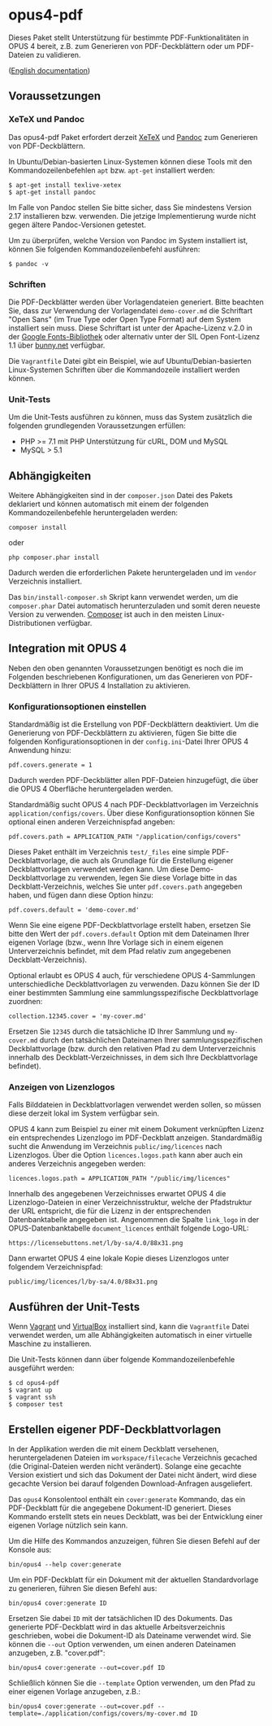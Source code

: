 # opus4-pdf

Dieses Paket stellt Unterstützung für bestimmte PDF-Funktionalitäten in OPUS 4 bereit, z.B. zum
Generieren von PDF-Deckblättern oder um PDF-Dateien zu validieren.

([English documentation](README.md))



## Voraussetzungen

### XeTeX und Pandoc

Das opus4-pdf Paket erfordert derzeit [XeTeX](https://xetex.sourceforge.net/) und
[Pandoc](https://pandoc.org/) zum Generieren von PDF-Deckblättern.

In Ubuntu/Debian-basierten Linux-Systemen können diese Tools mit den Kommandozeilenbefehlen
`apt` bzw. `apt-get` installiert werden:

    $ apt-get install texlive-xetex
    $ apt-get install pandoc

Im Falle von Pandoc stellen Sie bitte sicher, dass Sie mindestens Version 2.17 installieren bzw.
verwenden. Die jetzige Implementierung wurde nicht gegen ältere Pandoc-Versionen getestet.

Um zu überprüfen, welche Version von Pandoc im System installiert ist, können Sie folgenden
Kommandozeilenbefehl ausführen:

    $ pandoc -v


### Schriften

Die PDF-Deckblätter werden über Vorlagendateien generiert. Bitte beachten Sie, dass zur Verwendung
der Vorlagendatei `demo-cover.md` die Schriftart "Open Sans" (im True Type oder Open Type Format)
auf dem System installiert sein muss. Diese Schriftart ist unter der Apache-Lizenz v.2.0 in der
[Google Fonts-Bibliothek](https://fonts.google.com/specimen/Open+Sans) oder alternativ unter der
SIL Open Font-Lizenz 1.1 über [bunny.net](https://fonts.bunny.net/family/open-sans) verfügbar.

Die `Vagrantfile` Datei gibt ein Beispiel, wie auf Ubuntu/Debian-basierten Linux-Systemen Schriften
über die Kommandozeile installiert werden können.


### Unit-Tests

Um die Unit-Tests ausführen zu können, muss das System zusätzlich die folgenden grundlegenden
Voraussetzungen erfüllen:

- PHP >= 7.1 mit PHP Unterstützung für cURL, DOM und MySQL
- MySQL > 5.1



## Abhängigkeiten

Weitere Abhängigkeiten sind in der `composer.json` Datei des Pakets deklariert und können
automatisch mit einem der folgenden Kommandozeilenbefehle heruntergeladen werden:

    composer install
    
oder 

    php composer.phar install
    
Dadurch werden die erforderlichen Pakete heruntergeladen und im `vendor` Verzeichnis installiert.

Das `bin/install-composer.sh` Skript kann verwendet werden, um die `composer.phar` Datei automatisch
herunterzuladen und somit deren neueste Version zu verwenden. [Composer](https://getcomposer.org)
ist auch in den meisten Linux-Distributionen verfügbar.


## Integration mit OPUS 4

Neben den oben genannten Voraussetzungen benötigt es noch die im Folgenden beschriebenen
Konfigurationen, um das Generieren von PDF-Deckblättern in Ihrer OPUS 4 Installation zu aktivieren.


### Konfigurationsoptionen einstellen

Standardmäßig ist die Erstellung von PDF-Deckblättern deaktiviert. Um die Generierung von
PDF-Deckblättern zu aktivieren, fügen Sie bitte die folgenden Konfigurationsoptionen in der
`config.ini`-Datei Ihrer OPUS 4 Anwendung hinzu:

    pdf.covers.generate = 1

Dadurch werden PDF-Deckblätter allen PDF-Dateien hinzugefügt, die über die OPUS 4 Oberfläche
heruntergeladen werden.

Standardmäßig sucht OPUS 4 nach PDF-Deckblattvorlagen im Verzeichnis `application/configs/covers`.
Über diese Konfigurationsoption können Sie optional einen anderen Verzeichnispfad angeben:

    pdf.covers.path = APPLICATION_PATH "/application/configs/covers"

Dieses Paket enthält im Verzeichnis `test/_files` eine simple PDF-Deckblattvorlage, die auch als
Grundlage für die Erstellung eigener Deckblattvorlagen verwendet werden kann. Um diese
Demo-Deckblattvorlage zu verwenden, legen Sie diese Vorlage bitte in das Deckblatt-Verzeichnis,
welches Sie unter `pdf.covers.path` angegeben haben, und fügen dann diese Option hinzu:

    pdf.covers.default = 'demo-cover.md'

Wenn Sie eine eigene PDF-Deckblattvorlage erstellt haben, ersetzen Sie bitte den Wert der
`pdf.covers.default` Option mit dem Dateinamen Ihrer eigenen Vorlage (bzw., wenn Ihre Vorlage
sich in einem eigenen Unterverzeichnis befindet, mit dem Pfad relativ zum angegebenen
Deckblatt-Verzeichnis).

Optional erlaubt es OPUS 4 auch, für verschiedene OPUS 4-Sammlungen unterschiedliche
Deckblattvorlagen zu verwenden. Dazu können Sie der ID einer bestimmten Sammlung eine
sammlungsspezifische Deckblattvorlage zuordnen:

    collection.12345.cover = 'my-cover.md'

Ersetzen Sie `12345` durch die tatsächliche ID Ihrer Sammlung und `my-cover.md` durch den
tatsächlichen Dateinamen Ihrer sammlungsspezifischen Deckblattvorlage (bzw. durch den relativen Pfad
zu dem Unterverzeichnis innerhalb des Deckblatt-Verzeichnisses, in dem sich Ihre Deckblattvorlage
befindet).


### Anzeigen von Lizenzlogos

Falls Bilddateien in Deckblattvorlagen verwendet werden sollen, so müssen diese derzeit lokal im
System verfügbar sein.

OPUS 4 kann zum Beispiel zu einer mit einem Dokument verknüpften Lizenz ein entsprechendes
Lizenzlogo im PDF-Deckblatt anzeigen. Standardmäßig sucht die Anwendung im Verzeichnis
`public/img/licences` nach Lizenzlogos. Über die Option `licences.logos.path` kann aber auch
ein anderes Verzeichnis angegeben werden:

    licences.logos.path = APPLICATION_PATH "/public/img/licences"

Innerhalb des angegebenen Verzeichnisses erwartet OPUS 4 die Lizenzlogo-Dateien in einer
Verzeichnisstruktur, welche der Pfadstruktur der URL entspricht, die für die Lizenz in der
entsprechenden Datenbanktabelle angegeben ist. Angenommen die Spalte `link_logo` in der
OPUS-Datenbanktabelle `document_licences` enthält folgende Logo-URL:

    https://licensebuttons.net/l/by-sa/4.0/88x31.png

Dann erwartet OPUS 4 eine lokale Kopie dieses Lizenzlogos unter folgendem Verzeichnispfad:

    public/img/licences/l/by-sa/4.0/88x31.png



## Ausführen der Unit-Tests

Wenn [Vagrant](https://www.vagrantup.com/) und [VirtualBox](https://www.virtualbox.org/) installiert
sind, kann die `Vagrantfile` Datei verwendet werden, um alle Abhängigkeiten automatisch in einer
virtuelle Maschine zu installieren.

Die Unit-Tests können dann über folgende Kommandozeilenbefehle ausgeführt werden:

    $ cd opus4-pdf
    $ vagrant up
    $ vagrant ssh
    $ composer test



## Erstellen eigener PDF-Deckblattvorlagen

In der Applikation werden die mit einem Deckblatt versehenen, heruntergeladenen Dateien im
`workspace/filecache` Verzeichnis gecached (die Original-Dateien werden nicht verändert). Solange
eine gecachte Version existiert und sich das Dokument der Datei nicht ändert, wird diese gecachte
Version bei darauf folgenden Download-Anfragen ausgeliefert.

Das `opus4` Konsolentool enthält ein `cover:generate` Kommando, das ein PDF-Deckblatt für die
angegebene Dokument-ID generiert. Dieses Kommando erstellt stets ein neues Deckblatt, was bei der
Entwicklung einer eigenen Vorlage nützlich sein kann.

Um die Hilfe des Kommandos anzuzeigen, führen Sie diesen Befehl auf der Konsole aus:

    bin/opus4 --help cover:generate

Um ein PDF-Deckblatt für ein Dokument mit der aktuellen Standardvorlage zu generieren, führen Sie
diesen Befehl aus:

    bin/opus4 cover:generate ID

Ersetzen Sie dabei `ID` mit der tatsächlichen ID des Dokuments. Das generierte PDF-Deckblatt wird
in das aktuelle Arbeitsverzeichnis geschrieben, wobei die Dokument-ID als Dateiname verwendet wird.
Sie können die `--out` Option verwenden, um einen anderen Dateinamen anzugeben, z.B. "cover.pdf":

    bin/opus4 cover:generate --out=cover.pdf ID

Schließlich können Sie die `--template` Option verwenden, um den Pfad zu einer eigenen Vorlage
anzugeben, z.B.:

    bin/opus4 cover:generate --out=cover.pdf --template=./application/configs/covers/my-cover.md ID
